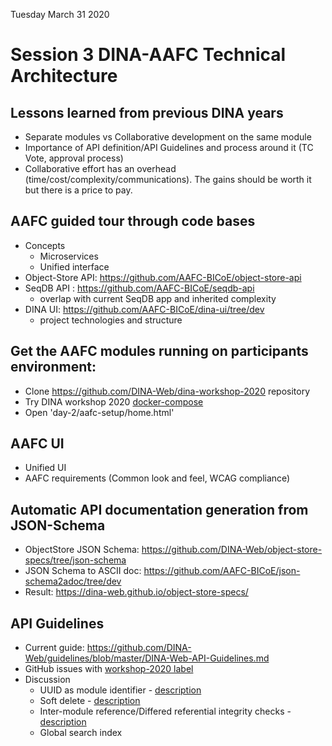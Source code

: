 Tuesday March 31 2020

# Session 3 DINA-AAFC Technical Architecture

## Lessons learned from previous DINA years

* Separate modules vs Collaborative development on the same module
* Importance of API definition/API Guidelines and process around it (TC Vote, approval process)
* Collaborative effort has an overhead (time/cost/complexity/communications). The gains should be worth it but there is a price to pay.

## AAFC guided tour through code bases

* Concepts
  * Microservices
  * Unified interface
* Object-Store API: https://github.com/AAFC-BICoE/object-store-api
* SeqDB API : https://github.com/AAFC-BICoE/seqdb-api
  * overlap with current SeqDB app and inherited complexity
* DINA UI: https://github.com/AAFC-BICoE/dina-ui/tree/dev
  * project technologies and structure

## Get the AAFC modules running on participants environment:

* Clone https://github.com/DINA-Web/dina-workshop-2020 repository
* Try DINA workshop 2020 [docker-compose](https://github.com/DINA-Web/dina-workshop-2020/tree/master/day-2/aafc-setup)
* Open 'day-2/aafc-setup/home.html'

## AAFC UI

* Unified UI
* AAFC requirements (Common look and feel, WCAG compliance)

## Automatic API documentation generation from JSON-Schema

* ObjectStore JSON Schema: https://github.com/DINA-Web/object-store-specs/tree/json-schema
* JSON Schema to ASCII doc: https://github.com/AAFC-BICoE/json-schema2adoc/tree/dev
* Result: https://dina-web.github.io/object-store-specs/

## API Guidelines

* Current guide: https://github.com/DINA-Web/guidelines/blob/master/DINA-Web-API-Guidelines.md
* GitHub issues with [workshop-2020 label](https://github.com/DINA-Web/guidelines/issues?q=is%3Aissue+is%3Aopen+label%3Aworkshop-2020)
* Discussion
  * UUID as module identifier - [description](https://github.com/DINA-Web/guidelines/issues/45)
  * Soft delete - [description](https://github.com/DINA-Web/guidelines/issues/46)
  * Inter-module reference/Differed referential integrity checks - [description](https://github.com/DINA-Web/guidelines/issues/48)
  * Global search index
